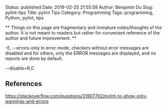 Status: published
Date: 2019-02-25 21:55:58
Author: Benjamin Du
Slug: pylint-tips
Title: pylint Tips
Category: Programming
Tags: programming, Python, pylint, tips

**
Things on this page are fragmentary and immature notes/thoughts of the author.
It is not meant to readers but rather for convenient reference of the author and future improvement.
**


-E, --errors-only   In error mode, checkers without error messages are disabled and for others, only the ERROR messages are displayed, and no reports are done by default.

--disable=R,C

## References

https://stackoverflow.com/questions/31907762/pylint-to-show-only-warnings-and-errors
